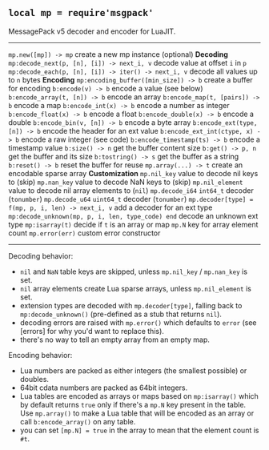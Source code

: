 
## `local mp = require'msgpack'`

MessagePack v5 decoder and encoder for LuaJIT.

---------------------------------------------------- -----------------------------------
`mp.new([mp]) -> mp`                                 create a new mp instance (optional)
__Decoding__
`mp:decode_next(p, [n], [i]) -> next_i, v`           decode value at offset `i` in `p`
`mp:decode_each(p, [n], [i]) -> iter() -> next_i, v` decode all values up to `n` bytes
__Encoding__
`mp:encoding_buffer([min_size]) -> b`                create a buffer for encoding
`b:encode(v) -> b`                                   encode a value (see below)
`b:encode_array(t, [n]) -> b`                        encode an array
`b:encode_map(t, [pairs]) -> b`                      encode a map
`b:encode_int(x) -> b`                               encode a number as integer
`b:encode_float(x) -> b`                             encode a float
`b:encode_double(x) -> b`                            encode a double
`b:encode_bin(v, [n]) -> b`                          encode a byte array
`b:encode_ext(type, [n]) -> b`                       encode the header for an ext value
`b:encode_ext_int(ctype, x) -> b`                    encode a raw integer (see code)
`b:encode_timestamp(ts) -> b`                        encode a timestamp value
`b:size() -> n`                                      get the buffer content size
`b:get() -> p, n`                                    get the buffer and its size
`b:tostring() -> s`                                  get the buffer as a string
`b:reset() -> b`                                     reset the buffer for reuse
`mp.array(...) -> t`                                 create an encodable sparse array
__Customization__
`mp.nil_key`                                         value to decode nil keys to (skip)
`mp.nan_key`                                         value to decode NaN keys to (skip)
`mp.nil_element`                                     value to decode nil array elements to (`nil`)
`mp.decode_i64`                                      `int64_t` decoder (`tonumber`)
`mp.decode_u64`                                      `uint64_t` decoder (`tonumber`)
`mp.decoder[type] = f(mp, p, i, len) -> next_i, v`   add a decoder for an ext type
`mp:decode_unknown(mp, p, i, len, type_code) end`    decode an unknown ext type
`mp:isarray(t)`                                      decide if `t` is an array or map
`mp.N`                                               key for array element count
`mp.error(err)`                                      custom error constructor
---------------------------------------------------- -----------------------------------

Decoding behavior:

* `nil` and `NaN` table keys are skipped, unless `mp.nil_key` / `mp.nan_key` is set.
* `nil` array elements create Lua sparse arrays, unless `mp.nil_element` is set.
* extension types are decoded with `mp.decoder[type]`, falling back to
`mp:decode_unknown()` (pre-defined as a stub that returns `nil`).
* decoding errors are raised with `mp.error()` which defaults to `error`
(see [errors] for why you'd want to replace this).
* there's no way to tell an empty array from an empty map.

Encoding behavior:

* Lua numbers are packed as either integers (the smallest possible) or doubles.
* 64bit cdata numbers are packed as 64bit integers.
* Lua tables are encoded as arrays or maps based on `mp:isarray()` which
by default returns `true` only if there's a `mp.N` key present in the table.
Use `mp.array()` to make a Lua table that will be encoded as an array
or call `b:encode_array()` on any table.
* you can set `[mp.N] = true` in the array to mean that the element count is `#t`.
